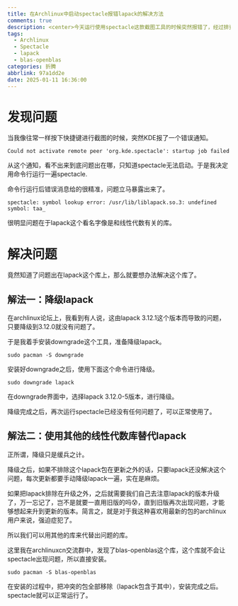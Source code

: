 ```yaml
---
title: 在Archlinux中启动spectacle报错lapack的解决方法
comments: true
description: <center>今天运行使用spectacle这款截图工具的时候突然报错了，经过排查是lapack库的锅。解决过程记录在此。</center>
tags:
  - Archlinux
  - Spectacle
  - lapack
  - blas-openblas
categories: 折腾
abbrlink: 97a1dd2e
date: 2025-01-11 16:36:00
---
```


# 发现问题

当我像往常一样按下快捷键进行截图的时候，突然KDE报了一个错误通知。

```error
Could not activate remote peer 'org.kde.spectacle': startup job failed
```

从这个通知，看不出来到底问题出在哪，只知道spectacle无法启动。于是我决定用命令行运行一遍spectacle.

命令行运行后错误消息给的很精准，问题立马暴露出来了。

```error
spectacle: symbol lookup error: /usr/lib/liblapack.so.3: undefined symbol: taa_
```

很明显问题在于lapack这个看名字像是和线性代数有关的库。

# 解决问题

竟然知道了问题出在lapack这个库上，那么就要想办法解决这个库了。

## 解法一：降级lapack

在archlinux论坛上，我看到有人说，这由lapack 3.12.1这个版本而导致的问题，只要降级到3.12.0就没有问题了。

于是我着手安装downgrade这个工具，准备降级lapack。

```shell
sudo pacman -S downgrade
```

安装好downgrade之后，使用下面这个命令进行降级。

```shell
sudo downgrade lapack
```

在downgrade界面中，选择lapack 3.12.0-5版本，进行降级。

降级完成之后，再次运行spectacle已经没有任何问题了，可以正常使用了。

## 解法二：使用其他的线性代数库替代lapack

正所谓，降级只是缓兵之计。

降级之后，如果不排除这个lapack包在更新之外的话，只要lapack还没解决这个问题，每次更新都要手动降级lapack一遍，实在是麻烦。

如果把lapack排除在升级之外，之后就需要我们自己去注意lapack的版本升级了，万一忘记了，岂不是就要一直用旧版的吗😰，直到旧版再次出现问题，才能够想起来升到更新的版本。简言之，就是对于我这种喜欢用最新的包的archlinux用户来说，强迫症犯了。

所以我们可以用其他的库来代替出问题的库。

这里我在archlinuxcn交流群中，发现了blas-openblas这个库，这个库就不会让spectacle出现问题，所以直接安装。

```shell
sudo pacman -S blas-openblas
```

在安装的过程中，把冲突的包全部移除（lapack包含于其中），安装完成之后。spectacle就可以正常运行了。

